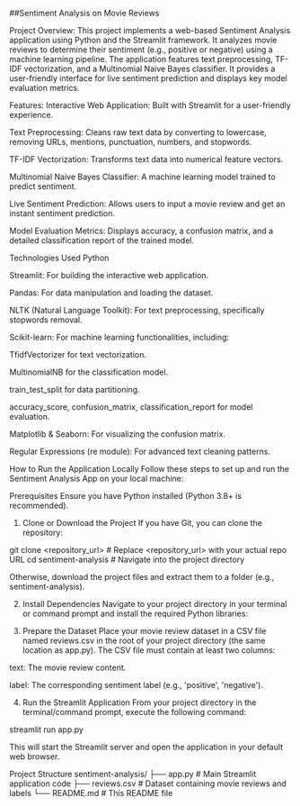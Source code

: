 ##Sentiment Analysis on Movie Reviews

Project Overview:
This project implements a web-based Sentiment Analysis application using Python and the Streamlit framework. It analyzes movie reviews to determine their sentiment (e.g., positive or negative) using a machine learning pipeline. The application features text preprocessing, TF-IDF vectorization, and a Multinomial Naive Bayes classifier. It provides a user-friendly interface for live sentiment prediction and displays key model evaluation metrics.

Features:
Interactive Web Application: Built with Streamlit for a user-friendly experience.

Text Preprocessing: Cleans raw text data by converting to lowercase, removing URLs, mentions, punctuation, numbers, and stopwords.

TF-IDF Vectorization: Transforms text data into numerical feature vectors.

Multinomial Naive Bayes Classifier: A machine learning model trained to predict sentiment.

Live Sentiment Prediction: Allows users to input a movie review and get an instant sentiment prediction.

Model Evaluation Metrics: Displays accuracy, a confusion matrix, and a detailed classification report of the trained model.

Technologies Used
Python

Streamlit: For building the interactive web application.

Pandas: For data manipulation and loading the dataset.

NLTK (Natural Language Toolkit): For text preprocessing, specifically stopwords removal.

Scikit-learn: For machine learning functionalities, including:

TfidfVectorizer for text vectorization.

MultinomialNB for the classification model.

train_test_split for data partitioning.

accuracy_score, confusion_matrix, classification_report for model evaluation.

Matplotlib & Seaborn: For visualizing the confusion matrix.

Regular Expressions (re module): For advanced text cleaning patterns.

How to Run the Application Locally
Follow these steps to set up and run the Sentiment Analysis App on your local machine:

Prerequisites
Ensure you have Python installed (Python 3.8+ is recommended).

1. Clone or Download the Project
If you have Git, you can clone the repository:

git clone <repository_url> # Replace <repository_url> with your actual repo URL
cd sentiment-analysis # Navigate into the project directory

Otherwise, download the project files and extract them to a folder (e.g., sentiment-analysis).

2. Install Dependencies
Navigate to your project directory in your terminal or command prompt and install the required Python libraries:

3. Prepare the Dataset
Place your movie review dataset in a CSV file named reviews.csv in the root of your project directory (the same location as app.py). The CSV file must contain at least two columns:

text: The movie review content.

label: The corresponding sentiment label (e.g., 'positive', 'negative').

4. Run the Streamlit Application
From your project directory in the terminal/command prompt, execute the following command:

streamlit run app.py

This will start the Streamlit server and open the application in your default web browser.

Project Structure
sentiment-analysis/
├── app.py              # Main Streamlit application code
├── reviews.csv         # Dataset containing movie reviews and labels
└── README.md           # This README file
